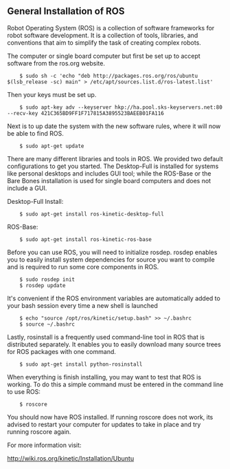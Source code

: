 ## General Installation of ROS

Robot Operating System (ROS) is a collection of software frameworks for robot software development.  It is a collection of tools, libraries, and conventions that aim to simplify the task of creating complex robots. 

The computer or single board computer but first be set up to accept software from the ros.org website.


		$ sudo sh -c 'echo "deb http://packages.ros.org/ros/ubuntu $(lsb_release -sc) main" > /etc/apt/sources.list.d/ros-latest.list'

Then your keys must be set up.

		$ sudo apt-key adv --keyserver hkp://ha.pool.sks-keyservers.net:80 --recv-key 421C365BD9FF1F717815A3895523BAEEB01FA116

Next is to up date the system with the new software rules, where it will now be able to find ROS.

		$ sudo apt-get update

There are many different libraries and tools in ROS. We provided two default configurations to get you started. The Desktop-Full is installed for systems like personal desktops and includes GUI tool; while the ROS-Base or the Bare Bones installation is used for single board computers and does not include a GUI. 


Desktop-Full Install:

		$ sudo apt-get install ros-kinetic-desktop-full

ROS-Base: 

		$ sudo apt-get install ros-kinetic-ros-base


Before you can use ROS, you will need to initialize rosdep. rosdep enables you to easily install system dependencies for source you want to compile and is required to run some core components in ROS.

		$ sudo rosdep init
		$ rosdep update

It's convenient if the ROS environment variables are automatically added to your bash session every time a new shell is launched

		$ echo "source /opt/ros/kinetic/setup.bash" >> ~/.bashrc
		$ source ~/.bashrc


Lastly, rosinstall is a frequently used command-line tool in ROS that is distributed separately. It enables you to easily download many source trees for ROS packages with one command.

		$ sudo apt-get install python-rosinstall


When everything is finish installing, you may want to test that ROS is working. To do this a simple command must be entered in the command line to use ROS:
		
		$ roscore

You should now have ROS installed. If running roscore does not work, its advised to restart your computer for updates to take in place and try running roscore again.


For more information visit:

http://wiki.ros.org/kinetic/Installation/Ubuntu